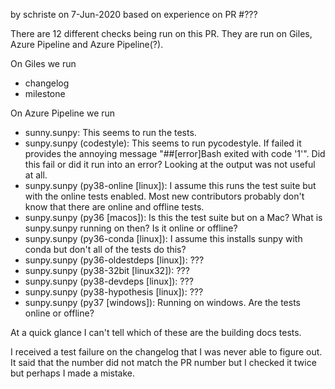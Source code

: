by schriste on 7-Jun-2020
based on experience on PR #???

There are 12 different checks being run on this PR. They are run on Giles, Azure Pipeline and Azure Pipeline(?).

On Giles we run
* changelog
* milestone

On Azure Pipeline we run

* sunny.sunpy: This seems to run the tests.
* sunpy.sunpy (codestyle): This seems to run pycodestyle. If failed it provides the annoying message "##[error]Bash exited with code '1'". Did this fail or did it run into an error? Looking at the output was not useful at all.
* sunpy.sunpy (py38-online [linux]): I assume this runs the test suite but with the online tests enabled. Most new contributors probably don't know that there are online and offline tests.
* sunpy.sunpy (py36 [macos]): Is this the test suite but on a Mac? What is sunpy.sunpy running on then? Is it online or offline?
* sunpy.sunpy (py36-conda [linux]): I assume this installs sunpy with conda but don't all of the tests do this?
* sunpy.sunpy (py36-oldestdeps [linux]): ???
* sunpy.sunpy (py38-32bit [linux32]): ???
* sunpy.sunpy (py38-devdeps [linux]): ???
* sunpy.sunpy (py38-hypothesis [linux]): ???
* sunpy.sunpy (py37 [windows]): Running on windows. Are the tests online or offline?

At a quick glance I can't tell which of these are the building docs tests. 

I received a test failure on the changelog that I was never able to figure out. It said that the number did not match the PR number but I checked it twice but perhaps I made a mistake.



